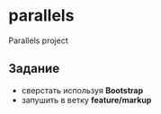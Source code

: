 # parallels

Parallels project

## Задание

* сверстать используя **Bootstrap**
* запушить в ветку **feature/markup**

